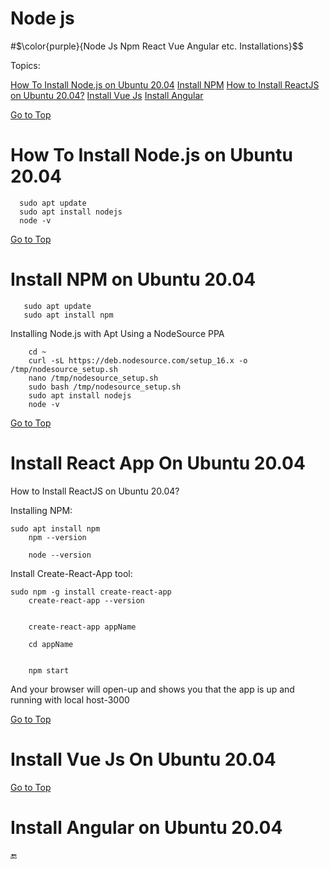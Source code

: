 # Node js
#$\color{purple}{Node Js Npm React Vue Angular etc. Installations}$$

<a name="top"></a>
Topics:

 [How To Install Node.js on Ubuntu 20.04](#nodejs_on_linux)
 [Install NPM](#npm_on_linux)
 [How to Install ReactJS on Ubuntu 20.04?](#react_on_linux)
 [Install Vue Js](#vue_on_linux)
 [Install Angular](#angular_on_linux)
    
  
  
  [Go to Top](#nodejs_on_linux)
  <a name="nodejs_on_linux">
# How To Install Node.js on Ubuntu 20.04

      sudo apt update
      sudo apt install nodejs
      node -v
 
 
 
  [Go to Top](#nodejs_on_linux)
  <a name="npm_on_linux">
# Install NPM on Ubuntu 20.04
   
       sudo apt update
       sudo apt install npm
   
 Installing Node.js with Apt Using a NodeSource PPA
   

        cd ~
        curl -sL https://deb.nodesource.com/setup_16.x -o /tmp/nodesource_setup.sh
        nano /tmp/nodesource_setup.sh
        sudo bash /tmp/nodesource_setup.sh   
        sudo apt install nodejs
        node -v
   
   
   
   
  [Go to Top](#nodejs_on_linux)
  <a name="react_on_linux">
# Install React App On Ubuntu 20.04
   

How to Install ReactJS on Ubuntu 20.04?


Installing NPM:

	sudo apt install npm
        npm --version
        
        node --version
        
        
        
Install Create-React-App tool: 

	sudo npm -g install create-react-app
        create-react-app --version
        
        
        create-react-app appName
        
        cd appName
        
        
        npm start
        
        
 And your browser will open-up and shows you that the app is up and running with local host-3000
   
   
   
   
   
  [Go to Top](#nodejs_on_linux)
  <a name="vue_on_linux">
# Install Vue Js On Ubuntu 20.04
   
  [Go to Top](#nodejs_on_linux)
  <a name="angular_on_linux">
# Install Angular on Ubuntu 20.04
   
   
 :end:
              
